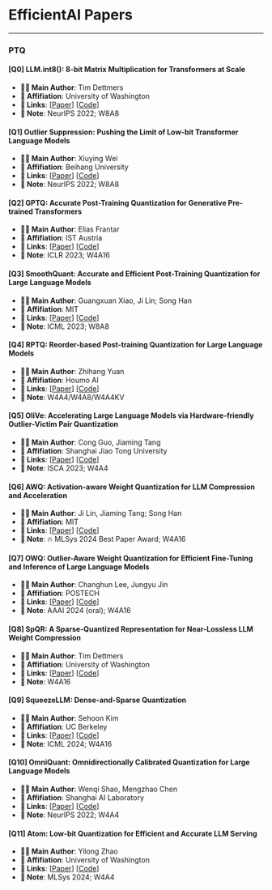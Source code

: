 # EfficientAI Papers

---

### PTQ

#### [Q0] LLM.int8(): 8-bit Matrix Multiplication for Transformers at Scale
- **🧑‍🔬 Main Author**: Tim Dettmers
- **🏫 Affifiation**: University of Washington
- **🔗 Links**: [[Paper](https://arxiv.org/abs/2208.07339)] [[Code](https://github.com/bitsandbytes-foundation/bitsandbytes)]
- **📝 Note**: NeurIPS 2022; W8A8

#### [Q1] Outlier Suppression: Pushing the Limit of Low-bit Transformer Language Models
- **🧑‍🔬 Main Author**: Xiuying Wei
- **🏫 Affifiation**: Beihang University
- **🔗 Links**: [[Paper](https://arxiv.org/abs/2209.13325)] [[Code](https://github.com/wimh966/outlier_suppression)]
- **📝 Note**: NeurIPS 2022; W8A8

#### [Q2] GPTQ: Accurate Post-Training Quantization for Generative Pre-trained Transformers
- **🧑‍🔬 Main Author**: Elias Frantar
- **🏫 Affifiation**: IST Austria
- **🔗 Links**: [[Paper](https://arxiv.org/pdf/2210.17323)] [[Code](https://github.com/IST-DASLab/gptq)]
- **📝 Note**: ICLR 2023; W4A16

#### [Q3] SmoothQuant: Accurate and Efficient Post-Training Quantization for Large Language Models
- **🧑‍🔬 Main Author**: Guangxuan Xiao, Ji Lin; Song Han
- **🏫 Affifiation**: MIT
- **🔗 Links**: [[Paper](https://arxiv.org/abs/2211.10438)] [[Code](https://github.com/mit-han-lab/smoothquant)]
- **📝 Note**: ICML 2023; W8A8

#### [Q4] RPTQ: Reorder-based Post-training Quantization for Large Language Models
- **🧑‍🔬 Main Author**: Zhihang Yuan
- **🏫 Affifiation**: Houmo AI
- **🔗 Links**: [[Paper](https://arxiv.org/abs/2304.01089)] [[Code](https://github.com/hahnyuan/RPTQ4LLM)]
- **📝 Note**: W4A4/W4A8/W4A4KV

#### [Q5] OliVe: Accelerating Large Language Models via Hardware-friendly Outlier-Victim Pair Quantization
- **🧑‍🔬 Main Author**: Cong Guo, Jiaming Tang
- **🏫 Affifiation**: Shanghai Jiao Tong University
- **🔗 Links**: [[Paper](https://arxiv.org/abs/2304.07493)] [[Code]()]
- **📝 Note**: ISCA 2023; W4A4

#### [Q6] AWQ: Activation-aware Weight Quantization for LLM Compression and Acceleration
- **🧑‍🔬 Main Author**: Ji Lin, Jiaming Tang; Song Han
- **🏫 Affifiation**: MIT
- **🔗 Links**: [[Paper](https://arxiv.org/abs/2306.00978)] [[Code](https://github.com/mit-han-lab/llm-awq)]
- **📝 Note**: 🔥 MLSys 2024 Best Paper Award; W4A16

#### [Q7] OWQ: Outlier-Aware Weight Quantization for Efficient Fine-Tuning and Inference of Large Language Models
- **🧑‍🔬 Main Author**: Changhun Lee, Jungyu Jin
- **🏫 Affifiation**: POSTECH
- **🔗 Links**: [[Paper](https://arxiv.org/abs/2306.02272)] [[Code](https://github.com/xvyaward/owq)]
- **📝 Note**: AAAI 2024 (oral); W4A16

#### [Q8] SpQR: A Sparse-Quantized Representation for Near-Lossless LLM Weight Compression
- **🧑‍🔬 Main Author**: Tim Dettmers
- **🏫 Affifiation**: University of Washington
- **🔗 Links**: [[Paper](https://arxiv.org/abs/2306.03078)] [[Code](https://github.com/Vahe1994/SpQR)]
- **📝 Note**: W4A16

#### [Q9] SqueezeLLM: Dense-and-Sparse Quantization
- **🧑‍🔬 Main Author**: Sehoon Kim
- **🏫 Affifiation**: UC Berkeley
- **🔗 Links**: [[Paper](https://arxiv.org/abs/2306.07629)] [[Code](https://github.com/SqueezeAILab/SqueezeLLM)]
- **📝 Note**: ICML 2024; W4A16

#### [Q10] OmniQuant: Omnidirectionally Calibrated Quantization for Large Language Models
- **🧑‍🔬 Main Author**: Wenqi Shao, Mengzhao Chen
- **🏫 Affifiation**: Shanghai AI Laboratory
- **🔗 Links**: [[Paper](https://arxiv.org/abs/2308.13137)] [[Code](https://github.com/OpenGVLab/OmniQuant)]
- **📝 Note**: NeurIPS 2022; W4A4

#### [Q11] Atom: Low-bit Quantization for Efficient and Accurate LLM Serving
- **🧑‍🔬 Main Author**: Yilong Zhao
- **🏫 Affifiation**: University of Washington
- **🔗 Links**: [[Paper](https://arxiv.org/abs/2310.19102)] [[Code](https://github.com/efeslab/Atom)]
- **📝 Note**: MLSys 2024; W4A4



